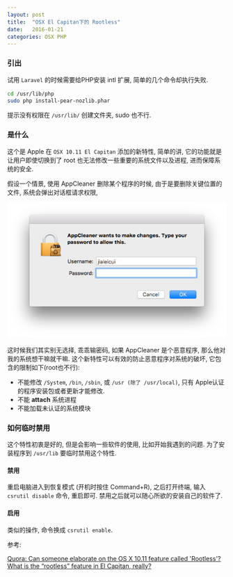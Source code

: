 ```yaml
---
layout: post
title:  "OSX El Capitan下的 Rootless"
date:   2016-01-21
categories: OSX PHP
---
```


### 引出

试用 `Laravel` 的时候需要给PHP安装 intl 扩展, 简单的几个命令却执行失败.

```bash
cd /usr/lib/php
sudo php install-pear-nozlib.phar
```
提示没有权限在 `/usr/lib/` 创建文件夹, sudo 也不行.

### 是什么

这个是 Apple 在 `OSX 10.11 El Capitan` 添加的新特性, 简单的讲, 它的功能就是让用户即使切换到了 root 也无法修改一些重要的系统文件以及进程, 进而保障系统的安全.

假设一个情景, 使用 AppCleaner 删除某个程序的时候, 由于是要删除关键位置的文件, 系统会弹出对话框请求权限, 

![](/assets/image/posts/ask_permission.png)

这时候我们其实别无选择, 乖乖输密码, 如果 AppCleaner 是个恶意程序, 那么他对我的系统想干嘛就干嘛. 这个新特性可以有效的防止恶意程序对系统的破坏, 它包含的限制如下(root也不行):

* 不能修改 `/System`, `/bin`, `/sbin`, 或 `/usr (除了 /usr/local)`, 只有 Apple认证的程序安装包或者更新才能修改.
* 不能 **attach** 系统进程
* 不能加载未认证的系统模块

### 如何临时禁用

这个特性初衷是好的, 但是会影响一些软件的使用, 比如开始我遇到的问题. 为了安装程序到 `/usr/lib` 要临时禁用这个特性.

#### 禁用

重启电脑进入到恢复模式 (开机时按住 Command+R), 之后打开终端, 输入 `csrutil disable` 命令, 重启即可. 禁用之后就可以随心所欲的安装自己的软件了.

#### 启用

类似的操作, 命令换成 `csrutil enable`.

参考:

[Quora: Can someone elaborate on the OS X 10.11 feature called 'Rootless'?](https://www.quora.com/Can-someone-elaborate-on-the-OS-X-10-11-feature-called-Rootless)  
[What is the “rootless” feature in El Capitan, really?](https://apple.stackexchange.com/questions/193368/what-is-the-rootless-feature-in-el-capitan-really)



